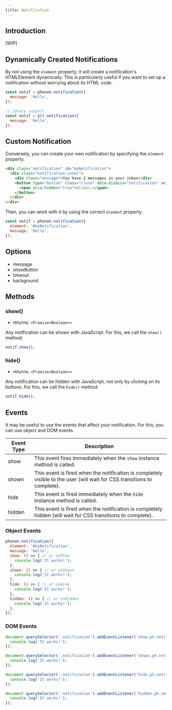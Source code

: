 ```yaml
---
title: Notification
---
```


## Introduction

[WIP]

## Dynamically Created Notifications

By not using the `element` property, it will create a notification's HTMLElement dynamically.
This is particularly useful if you want to set up a notification without worrying about its HTML code.

```js
const notif = phonon.notification({
  message: 'Hello',
});

// jQuery support
const notif = $().notification({
  message: 'Hello',
});
```

## Custom Notification

Conversely, you can create your own notification by specifying the `element` property.

```html
<div class="notification" id="myNotification">
  <div class="notification-inner">
    <div class="message">You have 2 messages in your inbox</div>
    <button type="button" class="close" data-dismiss="notification" aria-label="Close">
      <span aria-hidden="true">&times;</span>
    </button>
  </div>
</div>
```

Then, you can work with it by using the correct `element` property.

```js
const notif = phonon.notification({
  element: '#myNotification',
  message: 'Hello',
});
```

## Options

- message
- showButton
- timeout
- background

## Methods

### show()

* returns: `<Promise<Boolean>>`

Any notification can be shown with JavaScript. For this, we call the `show()` method:

```js
notif.show();
```

### hide()

* returns: `<Promise<Boolean>>`

Any notification can be hidden with JavaScript, not only by clicking on its buttons. For this, we call the `hide()` method:

```js
notif.hide();
```

## Events

It may be useful to use the events that affect your notification.
For this, you can use object and DOM events.


|     Event Type     |     Description      |
|--------------------|----------------------|
|  show    |   This event fires immediately when the `show` instance method is called.   |
|  shown   |  This event is fired when the notification is completely visible to the user (will wait for CSS transitions to complete).    |
|  hide    |    This event is fired immediately when the `hide` instance method is called.   |
|  hidden  |   This event is fired when the notification is completely hidden (will wait for CSS transitions to complete).    |


### Object Events

```js
phonon.notification({
  element: '#myNotification',
  message: 'Hello',
  show: () => { // or onShow
    console.log('It works!');
  },
  shown: () => { // or onShown
    console.log('It works!');
  },
  hide: () => { // or onHide
    console.log('It works!');
  },
  hidden: () => { // or onHidden
    console.log('It works!');
  },
});
```

### DOM Events

```js
document.querySelector('.notification').addEventListener('show.ph.notification', () => {
  console.log('It works!');
});

document.querySelector('.notification').addEventListener('shown.ph.notification', () => {
  console.log('It works!');
});

document.querySelector('.notification').addEventListener('hide.ph.notification', () => {
  console.log('It works!');
});

document.querySelector('.notification').addEventListener('hidden.ph.notification', () => {
  console.log('It works!');
});
```

